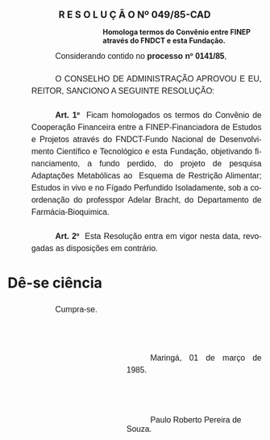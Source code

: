 <body lang=PT-BR style='tab-interval:35.4pt'>

<div class=Section1>

<p class=MsoBodyTextIndent align=center style='text-align:center'><b><span
style='font-size:14.0pt;mso-bidi-font-size:10.0pt'>R E S O L U Ç Ã O Nº
049/85-CAD<o:p></o:p></span></b></p>

<p class=MsoBodyTextIndent style='margin-left:141.6pt'><b>Homologa termos do
Convênio entre FINEP através do FNDCT e esta Fundação.<o:p></o:p></b></p>

<p class=MsoNormal style='margin-left:35.4pt;text-indent:35.4pt'><span
style='font-size:12.0pt;mso-bidi-font-size:10.0pt;font-family:Arial'>Considerando
contido no <b>processo nº 0141/85</b>,<o:p></o:p></span></p>

<p class=MsoNormal style='margin-top:18.0pt;margin-right:0cm;margin-bottom:
0cm;margin-left:35.4pt;margin-bottom:.0001pt;text-align:justify;text-indent:
35.4pt;line-height:18.0pt'><span style='font-size:12.0pt;mso-bidi-font-size:
10.0pt;font-family:Arial'>O CONSELHO DE ADMINISTRAÇÃO APROVOU E EU, REITOR,
SANCIONO A SEGUINTE RESOLUÇÃO:<o:p></o:p></span></p>

<p class=MsoNormal style='margin-top:18.0pt;margin-right:0cm;margin-bottom:
0cm;margin-left:35.4pt;margin-bottom:.0001pt;text-align:justify;text-indent:
35.4pt;line-height:18.0pt'><b><span style='font-size:12.0pt;mso-bidi-font-size:
10.0pt;font-family:Arial'>Art. 1º</span></b><span style='font-size:12.0pt;
mso-bidi-font-size:10.0pt;font-family:Arial'><span style="mso-spacerun: yes"> 
</span>Ficam homologados os termos do Convênio de Cooperação Financeira entre a
FINEP-Financiadora de Estudos e Projetos através do FNDCT-Fundo Nacional de
Desenvolvimento Científico e Tecnológico e esta Fundação, objetivando
financiamento, a fundo perdido, do projeto de pesquisa Adaptações Metabólicas
ao<span style="mso-spacerun: yes">  </span>Esquema de Restrição Alimentar;
Estudos in vivo e no Fígado Perfundido Isoladamente, sob a coordenação do
professpor Adelar Bracht, do Departamento de Farmácia-Bioquimica.<o:p></o:p></span></p>

<p class=MsoNormal style='margin-top:18.0pt;margin-right:0cm;margin-bottom:
0cm;margin-left:35.4pt;margin-bottom:.0001pt;text-align:justify;text-indent:
35.4pt;line-height:18.0pt'><b><span style='font-size:12.0pt;mso-bidi-font-size:
10.0pt;font-family:Arial'>Art. 2º </span></b><span style='font-size:12.0pt;
mso-bidi-font-size:10.0pt;font-family:Arial'><span style="mso-spacerun:
yes"> </span>Esta Resolução entra em vigor nesta data, revogadas as disposições
em contrário.<o:p></o:p></span></p>

<h1>Dê-se ciência</h1>

<p class=MsoNormal style='margin-top:18.0pt;margin-right:0cm;margin-bottom:
0cm;margin-left:35.4pt;margin-bottom:.0001pt;text-align:justify;text-indent:
35.4pt;line-height:18.0pt'><span style='font-size:12.0pt;mso-bidi-font-size:
10.0pt;font-family:Arial'>Cumpra-se.<o:p></o:p></span></p>

<p class=MsoNormal style='margin-top:18.0pt;text-align:justify;line-height:
18.0pt'><span style='font-size:12.0pt;mso-bidi-font-size:10.0pt;font-family:
Arial'><![if !supportEmptyParas]>&nbsp;<![endif]><o:p></o:p></span></p>

<p class=MsoNormal style='margin-top:18.0pt;margin-right:0cm;margin-bottom:
0cm;margin-left:177.0pt;margin-bottom:.0001pt;text-align:justify;text-indent:
35.4pt;line-height:18.0pt'><span style='font-size:12.0pt;mso-bidi-font-size:
10.0pt;font-family:Arial'>Maringá, 01 de março de 1985.<o:p></o:p></span></p>

<p class=MsoNormal style='margin-left:177.0pt;text-indent:35.4pt'><span
style='font-size:12.0pt;mso-bidi-font-size:10.0pt;font-family:Arial'><![if !supportEmptyParas]>&nbsp;<![endif]><o:p></o:p></span></p>

<p class=MsoNormal style='margin-left:177.0pt;text-indent:35.4pt'><span
style='font-size:12.0pt;mso-bidi-font-size:10.0pt;font-family:Arial'><![if !supportEmptyParas]>&nbsp;<![endif]><o:p></o:p></span></p>

<p class=MsoNormal style='margin-left:177.0pt;text-indent:35.4pt'><span
style='font-size:12.0pt;mso-bidi-font-size:10.0pt;font-family:Arial'>Paulo
Roberto Pereira de Souza. <o:p></o:p></span></p>

<p class=MsoNormal><span style='font-size:12.0pt;mso-bidi-font-size:10.0pt;
font-family:Arial'><![if !supportEmptyParas]>&nbsp;<![endif]><o:p></o:p></span></p>

</div>

</body>
